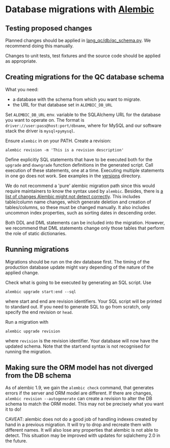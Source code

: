 # Database migrations with [Alembic](https://alembic.sqlalchemy.org/en/latest/)

## Testing proposed changes

Planned changes should be applied in [lang_qc/db/qc_schema.py](../lang_qc/db/qc_schema.py).
We recommend doing this manually.

Changes to unit tests, test fixtures and the source code should be applied as
appropriate. 

## Creating migrations for the QC database schema

What you need:

- a database with the schema from which you want to migrate.
- the URL for that database set in `ALEMBIC_DB_URL`

Set `ALEMBIC_DB_URL` env. variable to the SQLAlchemy URL for the database you
want to operate on. The format is `driver://user:pass@host:port/dbname`, where
for MySQL and our software stack the driver is `mysql+pymysql`.

Ensure `alembic` in on your PATH. Create a revision:

```alembic revision -m 'This is a revision description'```

Define explicitly SQL statements that have to be executed both for the
`upgrade` and `downgrade` function definitions in the generated script.
Call execution of these statements, one at a time. Executing multiple
statements in one go does not work. See examples in the [versions](./versions)
directory.

We do not recommend a 'pure' alembic migration path since this would require
maintainers to know the syntax used by `alembic`. Besides, there is
[a list of changes Alembic might not detect correctly]. This includes
table/column name changes, which generate deletion and creation of tables/columns,
so these must be changed manually. It also includes uncommon index properties,
such as sorting dates in descending order.

Both DDL and DML statements can be included into the  migration. However, we
recommend that DML statements change only those tables that perform the
role of static dictionaries.

## Running migrations

Migrations should be run on the dev database first. The timing of the
production database update might vary depending of the nature of the
applied change. 

Check what is going to be executed by generating an SQL script. Use

```alembic upgrade start:end --sql```

where start and end are revision identifiers. Your SQL script will be printed to
standard out. If you need to generate SQL to go from scratch, only specify the
end revision or `head`.

Run a migration with

```alembic upgrade revision```

where `revision` is the revision identifier. Your database will now have the
updated schema. Note that the start:end syntax is not recognised for running
the migration.

[a list of changes Alembic might not detect correctly]: https://alembic.sqlalchemy.org/en/latest/autogenerate.html#what-does-autogenerate-detect-and-what-does-it-not-detect

## Making sure the ORM model has not diverged from the DB schema

As of alembic 1.9, we gain the `alembic check` command, that generates errors
if the server and ORM model are different. If there are changes,
`alembic revision --autogenerate` can create a revision to alter the DB schema
to match the ORM model. This may not be precisely what you want it to do!

CAVEAT: alembic does not do a good job of handling indexes created by hand in
a previous migration. It will try to drop and recreate them with different
names. It will also lose any properties that alembic is not able to detect.
This situation may be improved with updates for sqlalchemy 2.0 in the future.
